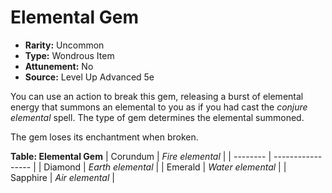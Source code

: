 # Elemental Gem

- **Rarity:** Uncommon
- **Type:** Wondrous Item
- **Attunement:** No
- **Source:** Level Up Advanced 5e

You can use an action to break this gem, releasing a burst of elemental energy that summons an elemental to you as if you had cast the _conjure elemental_ spell. The type of gem determines the elemental summoned. 

The gem loses its enchantment when broken.

__**Table: Elemental Gem**__
| Corundum | _Fire elemental_  |
| -------- | ----------------- |
| Diamond  | _Earth elemental_ |
| Emerald  | _Water elemental_ |
| Sapphire | _Air elemental_   |
